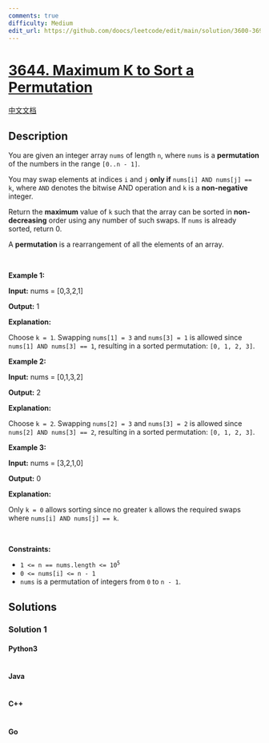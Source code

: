 ```yaml
---
comments: true
difficulty: Medium
edit_url: https://github.com/doocs/leetcode/edit/main/solution/3600-3699/3644.Maximum%20K%20to%20Sort%20a%20Permutation/README_EN.md
---
```


<!-- problem:start -->

# [3644. Maximum K to Sort a Permutation](https://leetcode.com/problems/maximum-k-to-sort-a-permutation)

[中文文档](/solution/3600-3699/3644.Maximum%20K%20to%20Sort%20a%20Permutation/README.md)

## Description

<!-- description:start -->

<p>You are given an integer array <code>nums</code> of length <code>n</code>, where <code>nums</code> is a <strong>permutation</strong> of the numbers in the range <code>[0..n - 1]</code>.</p>

<p>You may swap elements at indices <code>i</code> and <code>j</code> <strong>only if</strong> <code>nums[i] AND nums[j] == k</code>, where <code>AND</code> denotes the bitwise AND operation and <code>k</code> is a <strong>non-negative</strong> integer.</p>

<p>Return the <strong>maximum</strong> value of <code>k</code> such that the array can be sorted in <strong>non-decreasing</strong> order using any number of such swaps. If <code>nums</code> is already sorted, return 0.</p>

<p>A <strong>permutation</strong> is a rearrangement of all the elements of an array.</p>

<p>&nbsp;</p>
<p><strong class="example">Example 1:</strong></p>

<div class="example-block">
<p><strong>Input:</strong> <span class="example-io">nums = [0,3,2,1]</span></p>

<p><strong>Output:</strong> <span class="example-io">1</span></p>

<p><strong>Explanation:</strong></p>

<p>Choose <code>k = 1</code>. Swapping <code>nums[1] = 3</code> and <code>nums[3] = 1</code> is allowed since <code>nums[1] AND nums[3] == 1</code>, resulting in a sorted permutation: <code>[0, 1, 2, 3]</code>.</p>
</div>

<p><strong class="example">Example 2:</strong></p>

<div class="example-block">
<p><strong>Input:</strong> <span class="example-io">nums = [0,1,3,2]</span></p>

<p><strong>Output:</strong> <span class="example-io">2</span></p>

<p><strong>Explanation:</strong></p>

<p>Choose <code>k = 2</code>. Swapping <code>nums[2] = 3</code> and <code>nums[3] = 2</code> is allowed since <code>nums[2] AND nums[3] == 2</code>, resulting in a sorted permutation: <code>[0, 1, 2, 3]</code>.</p>
</div>

<p><strong class="example">Example 3:</strong></p>

<div class="example-block">
<p><strong>Input:</strong> <span class="example-io">nums = [3,2,1,0]</span></p>

<p><strong>Output:</strong> <span class="example-io">0</span></p>

<p><strong>Explanation:</strong></p>

<p>Only <code>k = 0</code> allows sorting since no greater <code>k</code> allows the required swaps where <code>nums[i] AND nums[j] == k</code>.</p>
</div>

<p>&nbsp;</p>
<p><strong>Constraints:</strong></p>

<ul>
	<li><code>1 &lt;= n == nums.length &lt;= 10<sup>5</sup></code></li>
	<li><code>0 &lt;= nums[i] &lt;= n - 1</code></li>
	<li><code>nums</code> is a permutation of integers from <code>0</code> to <code>n - 1</code>.</li>
</ul>

<!-- description:end -->

## Solutions

<!-- solution:start -->

### Solution 1

<!-- tabs:start -->

#### Python3

```python

```

#### Java

```java

```

#### C++

```cpp

```

#### Go

```go

```

<!-- tabs:end -->

<!-- solution:end -->

<!-- problem:end -->
